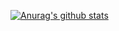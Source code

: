  [![Anurag's github stats](https://github-readme-stats.vercel.app/api?username=BLINK-ONCE)](https://github.com/anuraghazra/github-readme-stats)
 

